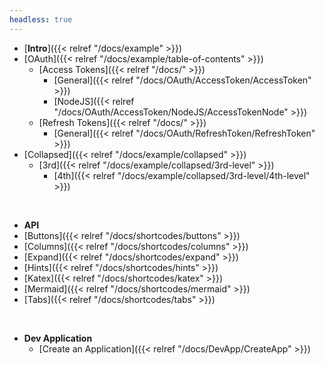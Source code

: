 ```yaml
---
headless: true
---
```


- [**Intro**]({{< relref "/docs/example" >}})
- [OAuth]({{< relref "/docs/example/table-of-contents" >}})
  - [Access Tokens]({{< relref "/docs/" >}})
    - [General]({{< relref "/docs/OAuth/AccessToken/AccessToken" >}})
    - [NodeJS]({{< relref "/docs/OAuth/AccessToken/NodeJS/AccessTokenNode" >}})
  - [Refresh Tokens]({{< relref "/docs/" >}})
    - [General]({{< relref "/docs/OAuth/RefreshToken/RefreshToken" >}})
- [Collapsed]({{< relref "/docs/example/collapsed" >}})
  - [3rd]({{< relref "/docs/example/collapsed/3rd-level" >}})
    - [4th]({{< relref "/docs/example/collapsed/3rd-level/4th-level" >}})
<br />

- **API**
- [Buttons]({{< relref "/docs/shortcodes/buttons" >}})
- [Columns]({{< relref "/docs/shortcodes/columns" >}})
- [Expand]({{< relref "/docs/shortcodes/expand" >}})
- [Hints]({{< relref "/docs/shortcodes/hints" >}})
- [Katex]({{< relref "/docs/shortcodes/katex" >}})
- [Mermaid]({{< relref "/docs/shortcodes/mermaid" >}})
- [Tabs]({{< relref "/docs/shortcodes/tabs" >}})
<br />

- **Dev Application**
  - [Create an Application]({{< relref "/docs/DevApp/CreateApp" >}})
<br />
